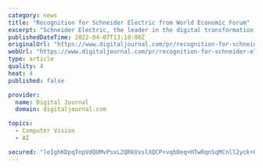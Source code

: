 ```yaml
---
category: news
title: "Recognition for Schneider Electric from World Economic Forum"
excerpt: "Schneider Electric, the leader in the digital transformation of energy management and automation, today announced that the"
publishedDateTime: 2022-04-07T13:10:00Z
originalUrl: "https://www.digitaljournal.com/pr/recognition-for-schneider-electric-from-world-economic-forum"
webUrl: "https://www.digitaljournal.com/pr/recognition-for-schneider-electric-from-world-economic-forum"
type: article
quality: 4
heat: 4
published: false

provider:
  name: Digital Journal
  domain: digitaljournal.com

topics:
  - Computer Vision
  - AI

secured: "leIghKDpqTnpVdQUMvPsxL2QRkVxslXQCP+vqbDeq+HTwRqnSqMCnll2yck+KI7hn7pTXX7SLXbSLcSFcltxFFlnenDmV8Dr7HkNTrszIWbhXSUCVyA+QdddR9TtNpvF/mWt5igJW9btdh8ndfBH+QiInOE8QCExWD6kSUQ1eSKsZV6ANnUGU5ukH4YY1s8wj0FDEmaWycdgaQaieUhTyC6v5Q/G+mO8BMVaTtzYByi+F20utyeOkJXGedV08CnmGaKj1gJcrGGdg8f2KAennKwmAk5N2nqtx519ca2iCks0QP9sv4mcXpWmtbn86hDYO8nHh3zpnYH7WhGdSgZHy1zwJldo94ZfnY3XtBVslQg=;lgsfdBr2GntUG+hxrxIoGw=="
---
```


